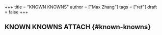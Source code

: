 +++
title = "KNOWN KNOWNS"
author = ["Max Zhang"]
tags = ["ref"]
draft = false
+++

## KNOWN KNOWNS <span class="tag"><span class="ATTACH">ATTACH</span></span> {#known-knowns}
